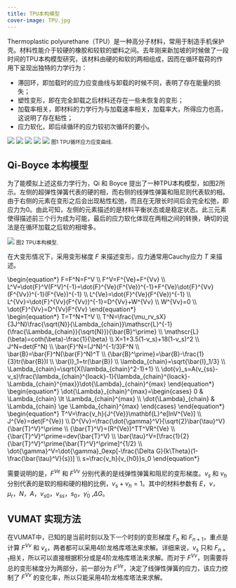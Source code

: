 ```yaml
---
title: TPU本构模型
cover-image: TPU.jpg
---
```


Thermoplastic polyurethane（TPU）是一种高分子材料，常用于制造手机保护壳。材料性能介于较硬的橡胶和较软的塑料之间。去年刚来新加坡的时候做了一段时间的TPU本构模型研究，该材料由硬的和软的两相组成，因而在循环载荷的作用下呈现出独特的力学行为：

- 滞回环，即加载时的应力应变曲线与卸载的时候不同，表明了存在能量的损失；
- 塑性变形，即在完全卸载之后材料还存在一些未恢复的变形；
- 加载率相关，即材料的力学行为与加载速率相关，加载率大，所得应力也高，这说明了存在粘性；
- 应力软化，即后续循环的应力较初次循环的要小。

<div class="figure">
  <img src="{{ site.baseurl }}/img/TPU-1.jpg"> 
  <img src="{{ site.baseurl }}/img/TPU-2.jpg"> 
  <img src="{{ site.baseurl }}/img/TPU-3.jpg"> 
  <img src="{{ site.baseurl }}/img/TPU-4.jpg">  
  <img src="{{ site.baseurl }}/img/TPU-5.jpg">  
  <small>图1 TPU循环应力应变曲线.</small>
</div>

## Qi-Boyce 本构模型

为了能模拟上述这些力学行为，Qi 和 Boyce 提出了一种TPU本构模型，如图2所示。左侧的超弹性弹簧代表的硬的相，而右侧的线弹性弹簧和阻尼则代表软的相。由于右侧的元素在变形之后会出现粘性松弛，而且在无限长时间后会完全松弛，即应力为0。由此可知，左侧的元素描述的是材料平衡状态或是稳定状态。此三元素使得描述前三个行为成为可能，最后的应力软化体现在两相之间的转换，确切的说法是在循环加载之后软的相增多。

<div class="figure">
  <img src="{{ site.baseurl }}/img/TPUmodel.jpg"> 
  <small>图2 TPU本构模型.</small>
</div>

在大变形情况下，采用变形梯度 $F$ 来描述变形，应力通常用Cauchy应力 $T$ 来描述。

<div class="formula">
\begin{equation*}
F=F^N=F^V \\
F^V=F^{Ve}=F^{Vv} \\
L^V=\dot{F}^V(F^V)^{-1}=\dot{F}^{Ve}(F^{Ve})^{-1}+F^{Ve}\dot{F}^{Vv}(F^{Vv})^{-1}(F^{Ve})^{-1} \\
L^{Ve}=\dot{F}^{Ve}(F^{Ve})^{-1} \\
L^{Vv}=\dot{F}^{Vv}(F^{Vv})^{-1}=D^{Vv}+W^{Vv} \\
W^{Vv}=0 \\
\dot{F}^{Vv}=D^{Vv}F^{Vv}
\end{equation*}
</div>

<div class="formula">
\begin{equation*}
T=T^N+T^V \\
T^N=\frac{\mu_rv_sX}{3J^N}\frac{\sqrt{N}}{\Lambda_{chain}}\mathscr{L}^{-1}(\frac{\Lambda_{chain}}{\sqrt{N}}){\bar{B}^\prime} \\
\mathscr{L}(\beta)=coth(\beta)-\frac{1}{\beta} \\
X=1+3.5(1-v_s)+18(1-v_s)^2 \\
J^N=det(F^N) \\
\bar{F}^N=(J^N)^{-1/3}F^N \\
\bar{B}=\bar{F}^N(\bar{F}^N)^T \\
{\bar{B}^\prime}=\bar{B}-\frac{1}{3}tr(\bar{B})I \\
\bar{I}_1=tr(\bar{B}) \\
\lambda_{chain}=\sqrt{\bar{I}_1/3} \\
\Lambda_{chain}=\sqrt{X(\lambda_{chain}^2-1)+1} \\
\dot{v}_s=A(v_{ss}-v_s)\frac{\lambda_{chain}^{loack}-1}{\lambda_{chain}^{loack}-\Lambda_{chain}^{max}}\dot{\Lambda}_{chain}^{max}
\end{equation*}
</div>

<div class="formula">
\begin{equation*}
\dot{\Lambda}_{chain}^{max}=\begin{cases}
0 & \Lambda_{chain} \lt \Lambda_{chain}^{max} \\
\dot{\Lambda}_{chain} & \Lambda_{chain} \ge \Lambda_{chain}^{max} 
\end{cases}
\end{equation*}
</div>

<div class="formula">
\begin{equation*}
T^V=\frac{v_h}{J^{Ve}}\mathbf{L}^e[lnV^{Ve}] \\
J^{Ve}=det(F^{Ve}) \\
D^{Vv}=\frac{\dot{\gamma}^V}{\sqrt{2}\bar{\tau}^V}{\bar{T}^V}^\prime \\
{\bar{T}^V}=(R^{Ve})^TT^VR^{Ve} \\
{\bar{T}^V}^\prime=dev(\bar{T}^V) \\
\bar{\tau}^V=[\frac{1}{2}{\bar{T}^V}^\prime{\bar{T}^V}^\prime]^{1/2} \\
\dot{\gamma}^V=\dot{\gamma}_0exp[-\frac{\Delta G}{k\Theta}(1-\frac{\bar{\tau}^V}{s})] \\
s=\frac{v_h}{v_{h0}}s_0
\end{equation*}
</div>

需要说明的是，$F^{Ve}$ 和 $F^{Vv}$ 分别代表的是线弹性弹簧和阻尼的变形梯度。$v_s$ 和 $v_h$ 分别代表的是软的相和硬的相的比例，$v_s+v_h=1$。其中的材料参数有 $E$，$v$，$\mu_r$，$N$，$A$，$v_{s0}$，$v_{ss}$，$s_0$，$\dot{\gamma}_0$ ,$\Delta G$。

## VUMAT 实现方法

在VUMAT中，已知的是当前时刻以及下一个时刻的变形梯度 $F_{n}$ 和 $F_{n+1}$，重点是计算 $F^{Vv}$ 和 $v_s$，两者都可以采用4阶龙格库塔法来求解。详细来说，$v_s$ 只和 $F_{n+1}$相关，所以可以直接根据积分或是4阶龙格库塔法来求解。而对于 $F^{Vv}$，则需要将总的变形梯度分为两部分，前一部分为 $F^{Ve}$，决定了线弹性弹簧的应力，该应力控制了 $F^{Vv}$ 的变化率，所以只能采用4阶龙格库塔法来求解。